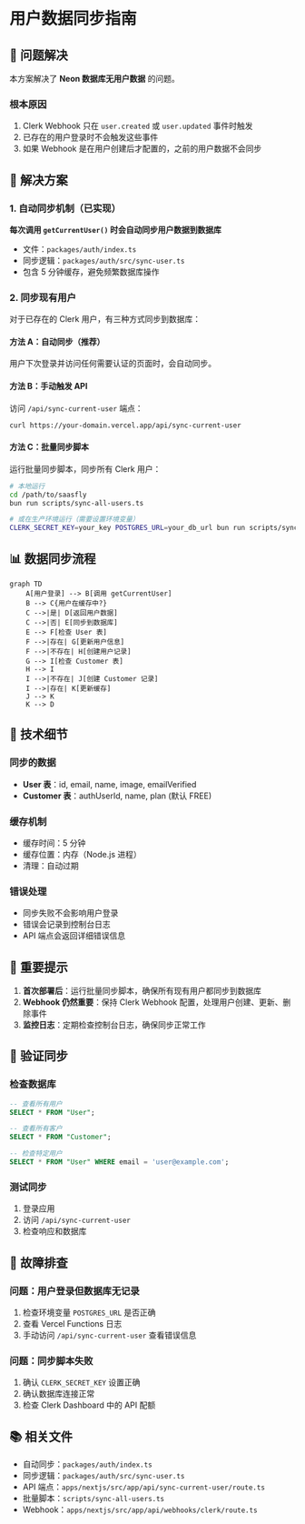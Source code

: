 # 用户数据同步指南

## 🎯 问题解决

本方案解决了 **Neon 数据库无用户数据** 的问题。

### 根本原因
1. Clerk Webhook 只在 `user.created` 或 `user.updated` 事件时触发
2. 已存在的用户登录时不会触发这些事件
3. 如果 Webhook 是在用户创建后才配置的，之前的用户数据不会同步

## 🚀 解决方案

### 1. 自动同步机制（已实现）

**每次调用 `getCurrentUser()` 时会自动同步用户数据到数据库**

- 文件：`packages/auth/index.ts`
- 同步逻辑：`packages/auth/src/sync-user.ts`
- 包含 5 分钟缓存，避免频繁数据库操作

### 2. 同步现有用户

对于已存在的 Clerk 用户，有三种方式同步到数据库：

#### 方法 A：自动同步（推荐）
用户下次登录并访问任何需要认证的页面时，会自动同步。

#### 方法 B：手动触发 API
访问 `/api/sync-current-user` 端点：
```bash
curl https://your-domain.vercel.app/api/sync-current-user
```

#### 方法 C：批量同步脚本
运行批量同步脚本，同步所有 Clerk 用户：
```bash
# 本地运行
cd /path/to/saasfly
bun run scripts/sync-all-users.ts

# 或在生产环境运行（需要设置环境变量）
CLERK_SECRET_KEY=your_key POSTGRES_URL=your_db_url bun run scripts/sync-all-users.ts
```

## 📊 数据同步流程

```mermaid
graph TD
    A[用户登录] --> B[调用 getCurrentUser]
    B --> C{用户在缓存中?}
    C -->|是| D[返回用户数据]
    C -->|否| E[同步到数据库]
    E --> F[检查 User 表]
    F -->|存在| G[更新用户信息]
    F -->|不存在| H[创建用户记录]
    G --> I[检查 Customer 表]
    H --> I
    I -->|不存在| J[创建 Customer 记录]
    I -->|存在| K[更新缓存]
    J --> K
    K --> D
```

## 🔧 技术细节

### 同步的数据
- **User 表**：id, email, name, image, emailVerified
- **Customer 表**：authUserId, name, plan (默认 FREE)

### 缓存机制
- 缓存时间：5 分钟
- 缓存位置：内存（Node.js 进程）
- 清理：自动过期

### 错误处理
- 同步失败不会影响用户登录
- 错误会记录到控制台日志
- API 端点会返回详细错误信息

## 🚨 重要提示

1. **首次部署后**：运行批量同步脚本，确保所有现有用户都同步到数据库
2. **Webhook 仍然重要**：保持 Clerk Webhook 配置，处理用户创建、更新、删除事件
3. **监控日志**：定期检查控制台日志，确保同步正常工作

## 📝 验证同步

### 检查数据库
```sql
-- 查看所有用户
SELECT * FROM "User";

-- 查看所有客户
SELECT * FROM "Customer";

-- 检查特定用户
SELECT * FROM "User" WHERE email = 'user@example.com';
```

### 测试同步
1. 登录应用
2. 访问 `/api/sync-current-user`
3. 检查响应和数据库

## 🐛 故障排查

### 问题：用户登录但数据库无记录
1. 检查环境变量 `POSTGRES_URL` 是否正确
2. 查看 Vercel Functions 日志
3. 手动访问 `/api/sync-current-user` 查看错误信息

### 问题：同步脚本失败
1. 确认 `CLERK_SECRET_KEY` 设置正确
2. 确认数据库连接正常
3. 检查 Clerk Dashboard 中的 API 配额

## 📚 相关文件

- 自动同步：`packages/auth/index.ts`
- 同步逻辑：`packages/auth/src/sync-user.ts`
- API 端点：`apps/nextjs/src/app/api/sync-current-user/route.ts`
- 批量脚本：`scripts/sync-all-users.ts`
- Webhook：`apps/nextjs/src/app/api/webhooks/clerk/route.ts`